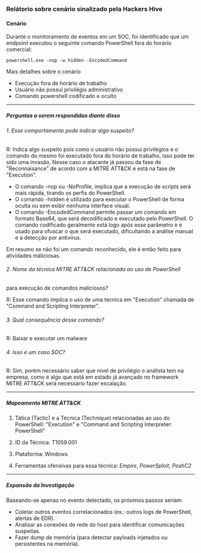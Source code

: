 ### Relátorio sobre cenário sinalizado pela Hackers Hive

#### Cenário

Durante o monitoramento de eventos em um SOC, foi identificado que um endpoint executou
o seguinte comando PowerShell fora do horário comercial:

```
powershell.exe -nop -w hidden -EncodedCommand
```

Mais detalhes sobre o cenário
- Execução fora de horário de trabalho
- Usuário não possui privilégio administrativo
- Comando powershell codificado e oculto


---

##### Perguntas a serem respondidas diante disso

###### 1. Esse comportamento pode indicar algo suspeito?

R: Indica algo suspeito pois como o usuário não possui privilégios e o comando do mesmo foi executado fora do horário de trabalho, isso pode ter sido uma invasão, Nesse caso o atacante já passou da fase de "Reconnaisance" de acordo com a MITRE ATT&CK e está na fase de "Execution".
- O comando -nop ou -NoProfile, implica que a execução de scripts será mais rápida, tirando os perfis do PowerShell.
- O comando -hidden é utilizado para executar o PowerShell de forma oculta ou sem exibir nenhuma interface visual.
- O comando -EncodedCommand permite passar um comando em formato Base64, que será decodificado e executado pelo PowerShell. O comando codificado geralmente está logo após esse parâmetro e é usado para ofuscar o que será executado, dificultando a análise manual e a detecção por antivírus.

Em resumo se não foi um comando reconhecido, ele é então feito para atividades máliciosas.



###### 2. Nome da técnica MITRE ATT&CK relacionada ao uso de PowerShell
para execução de comandos maliciosos?

R: Esse comando implica o uso de uma tecnica em "Execution" chamada de "Command and Scripting Interpreter".



###### 3. Qual  consequência desse comando?

R: Baixar e executar um malware



###### 4. Isso é um caso SOC?

R: Sim, porém necessário saber que nível de privilégio o análista tem na empresa, como é algo que está em estado já avançado no framework MITRE ATT&CK será necessário fazer escalação.


----


##### Mapeamento MITRE ATT&CK

1. Tática (Tactic) e a Técnica (Technique) relacionadas ao uso do
PowerShell: "Execution" e "Command and Scripting Interpreter: PowerShell"

2. ID da Técnica: T1059.001 

3. Plataforma: Windows

4. Ferramentas ofensivas para essa técnica: *Empire*, *PowerSploit*, *PoshC2*



---

##### Expansão da Investigação

Baseando-se apenas no evento detectado, os próximos passos seriam:
- Coletar outros eventos correlacionados (ex.: outros logs de PowerShell, alertas de
EDR).
- Analisar as conexões de rede do host para identificar comunicações suspeitas.
- Fazer dump de memória (para detectar payloads injetados ou persistentes na
memória).